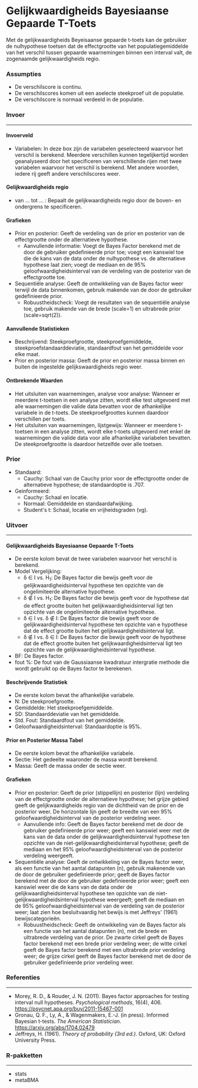 Gelijkwaardigheids Bayesiaanse Gepaarde T-Toets
===

Met de gelijkwaardigheids Beyeisaanse gepaarde t-toets kan de gebruiker de nulhypothese toetsen dat de effectgrootte van het populatiegemiddelde van het verschil tussen gepaarde waarnemingen binnen een interval valt, de zogenaamde gelijkwaardigheids regio.

### Assumpties
- De verschilscore is continu.
- De verschilscores komen uit een aselecte steekproef uit de populatie.
- De verschilscore is normaal verdeeld in de populatie.

### Invoer
---

#### Invoerveld
- Variabelen: In deze box zijn de variabelen geselecteerd waarvoor het verschil is berekend. Meerdere verschillen kunnen tegelijkertijd worden geanalyseerd door het specificeren van verschillende rijen met twee variabelen waarvoor het verschil is berekend. Met andere woorden, iedere rij geeft andere verschilscores weer.

#### Gelijkwaardigheids regio
- van ... tot ... : Bepaalt de gelijkwaardigheids regio door de boven- en ondergrens te specificeren.

#### Grafieken
- Prior en posterior: Geeft de verdeling van de prior en posterior van de effectgrootte onder de alternatieve hypothese.
  - Aanvullende informatie: Voegt de Bayes Factor berekend met de door de gebruiker gedefinieerde prior toe; voegt een kanswiel toe die de kans van de data onder de nulhypothese vs. de alternatieve hypothese laat zien; voegt de mediaan en de 95% geloofwaardigheidsinterval van de verdeling van de posterior van de effectgrootte toe.
- Sequentiële analyse: Geeft de ontwikkeling van de Bayes factor weer terwijl de data binnenkomen, gebruik makende van de door de gebruiker gedefinieerde prior.
  - Robuustheidscheck: Voegt de resultaten van de sequentiële analyse toe, gebruik makende van de brede (scale=1) en ultrabrede prior (scale=sqrt(2)).

#### Aanvullende Statistieken
  - Beschrijvend: Steekproefgrootte, steekproefgemiddelde, steekproefstandaarddeviatie, standaardfout van het gemiddelde voor elke maat.
  - Prior en posterior massa: Geeft de prior en posterior massa binnen en buiten de ingestelde gelijkswaardigheids regio weer.

#### Ontbrekende Waarden
- Het uitsluiten van waarnemingen, analyse voor analyse: Wanneer er meerdere t-toetsen in een analyse zitten, wordt elke test uitgevoerd met alle waarnemingen die valide data bevatten voor de afhankelijke variabele in de t-toets. De steekproefgroottes kunnen daardoor verschillen per toets.
- Het uitsluiten van waarnemingen, lijstgewijs: Wanneer er meerdere t-toetsen in een analyse zitten, wordt elke t-toets uitgevoerd met enkel de waarnemingen die valide data voor alle afhankelijke variabelen bevatten. De steekproefgrootte is daardoor hetzelfde over alle toetsen.

### Prior
- Standaard:
  - Cauchy: Schaal van de Cauchy prior voor de effectgrootte onder de alternatieve hypothese; de standaardoptie is .707.
- Geinformeerd:
  - Cauchy: Schaal en locatie.
  - Normaal: Gemiddelde en standaardafwijking.
  - Student's t: Schaal, locatie en vrijheidsgraden (vg).

### Uitvoer
---
#### Gelijkwaardigheids Bayesiaanse Gepaarde T-Toets
- De eerste kolom bevat de twee variabelen waarvoor het verschil is berekend.
- Model Vergelijking:
  - &delta; &in; I vs. H<sub>1</sub>: De Bayes factor die bewijs geeft voor de gelijkwaardigheidsinterval hypothese ten opzichte van de ongelimiteerde alternative hypothese.
  - &delta; &notin; I vs. H<sub>1</sub>: De Bayes factor die bewijs geeft voor de hypothese dat de effect grootte buiten het gelijkwaardigheidsinterval ligt ten opzichte van de ongelimiteerde alternative hypothese.
  - &delta; &in; I vs. &delta; &notin; I: De Bayes factor die bewijs geeft voor de gelijkwaardigheidsinterval hypothese ten opzichte van e hypothese dat de effect grootte buiten het gelijkwaardigheidsinterval ligt.
  - &delta; &notin; I vs. &delta; &in; I: De Bayes factor die bewijs geeft voor de hypothese dat de effect grootte buiten het gelijkwaardigheidsinterval ligt ten opzichte van de gelijkwaardigheidsinterval hypothese.
- BF: De Bayes factor.
- fout %: De fout van de Gaussiaanse kwadratuur intergratie methode die wordt gebruikt op de Bayes factor te berekenen.

#### Beschrijvende Statistiek
- De eerste kolom bevat the afhankelijke variabele.
- N: De steekproefgrootte.
- Gemiddelde: Het steekproefgemiddelde.
- SD: Standaarddeviatie van het gemiddelde.
- Std. Fout: Standaardfout van het gemiddelde.
- Geloofwaardigheidsinterval: Standaardoptie is 95%.

#### Prior en Posterior Massa Tabel
- De eerste kolom bevat the afhankelijke variabele.
- Sectie: Het gedeelte waaronder de massa wordt berekend.
- Massa: Geeft de massa onder de sectie weer.

#### Grafieken
- Prior en posterior: Geeft de prior (stippellijn) en posterior (lijn) verdeling van de effectgrootte onder de alternatieve hypothese; het grijze gebied geeft de gelijkwaardigheids regio van de dichtheid van de prior en de posterior weer. De horizontale lijn geeft de breedte van een 95% geloofwaardigheidsinterval van de posterior verdeling weer.
  - Aanvullende info: Geeft de Bayes factor berekend met de door de gebruiker gedefinieerde prior weer; geeft een kanswiel weer met de kans van de data onder de gelijkwaardigheidsinterval hypothese ten opzichte van de niet-gelijkwaardigheidsinterval hypothese; geeft de mediaan en het 95% geloofwaardigheidsinterval van de posterior verdeling weergeeft.
- Sequentiële analyse: Geeft de ontwikkeling van de Bayes factor weer, als een functie van het aantal datapunten (n), gebruik makenende van de door de gebruiker gedefinieerde prior; geeft de Bayes factor berekend met de door de gebruiker gedefinieerde prior weer; geeft een kanswiel weer die de kans van de data onder de gelijkwaardigheidsinterval hypothese ten opzichte van de niet-gelijkwaardigheidsinterval hypothese weergeeft; geeft de mediaan en de 95% geloofwaardigheidsinterval van de verdeling van de posterior weer; laat zien hoe besluitvaardig het bewijs is met Jeffreys' (1961) bewijscategorieën.
  - Robuustheidscheck: Geeft de ontwikkeling van de Bayes factor als een functie van het aantal datapunten (n), met de brede en ultrabrede verdeling van de prior. De zwarte cirkel geeft de Bayes factor berekend met een brede prior verdeling weer; de witte cirkel geeft de Bayes factor berekend met een ultrabrede prior verdeling weer; de grijze cirkel geeft de Bayes factor berekend met de door de gebruiker gedefinieerde prior verdeling weer.

### Referenties
---
- Morey, R. D., & Rouder, J. N. (2011). Bayes factor approaches for testing interval null hypotheses. *Psychological methods*, 16(4), 406. <a href="https://psycnet.apa.org/buy/2011-15467-001">https://psycnet.apa.org/buy/2011-15467-001</a>
- Gronau, Q. F., Ly, A., & Wagenmakers, E.-J. (in press). Informed Bayesian t-tests. *The American Statistician*. <a href="https://arxiv.org/abs/1704.02479">https://arxiv.org/abs/1704.02479</a>
- Jeffreys, H. (1961).  *Theory of probability (3rd ed.)*. Oxford, UK: Oxford University Press.

### R-pakketten
---
- stats
- metaBMA
